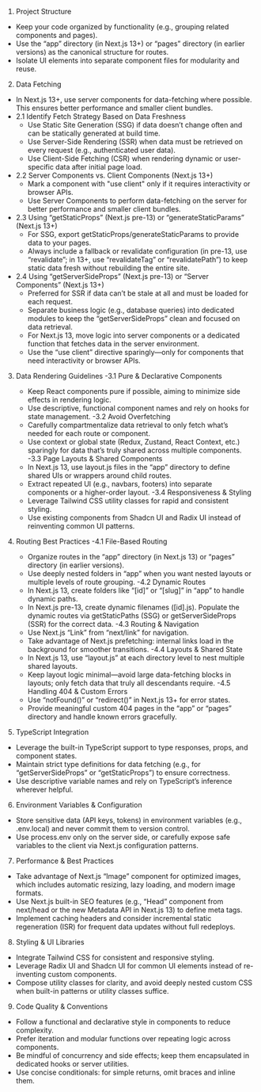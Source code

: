 
1. Project Structure  
 - Keep your code organized by functionality (e.g., grouping related components and pages).
 - Use the “app” directory (in Next.js 13+) or “pages” directory (in earlier versions) as the canonical structure for routes.
 - Isolate UI elements into separate component files for modularity and reuse.

 2. Data Fetching
- In Next.js 13+, use server components for data-fetching where possible. This ensures better performance and smaller client bundles.
- 2.1 Identify Fetch Strategy Based on Data Freshness
    - Use Static Site Generation (SSG) if data doesn’t change often and can be statically generated at build time.
    - Use Server-Side Rendering (SSR) when data must be retrieved on every request (e.g., authenticated user data).
    - Use Client-Side Fetching (CSR) when rendering dynamic or user-specific data after initial page load.
- 2.2 Server Components vs. Client Components (Next.js 13+)
    - Mark a component with "use client" only if it requires interactivity or browser APIs.
    - Use Server Components to perform data-fetching on the server for better performance and smaller client bundles.
- 2.3 Using “getStaticProps” (Next.js pre-13) or “generateStaticParams” (Next.js 13+)
    - For SSG, export getStaticProps/generateStaticParams to provide data to your pages.
    - Always include a fallback or revalidate configuration (in pre-13, use “revalidate”; in 13+, use “revalidateTag” or “revalidatePath”) to keep static data fresh without rebuilding the entire site.
- 2.4 Using “getServerSideProps” (Next.js pre-13) or “Server Components” (Next.js 13+)
    - Preferred for SSR if data can’t be stale at all and must be loaded for each request.
    - Separate business logic (e.g., database queries) into dedicated modules to keep the “getServerSideProps” clean and focused on data retrieval.
    - For Next.js 13, move logic into server components or a dedicated function that fetches data in the server environment.
    - Use the “use client” directive sparingly—only for components that need interactivity or browser APIs.

3. Data Rendering Guidelines
-3.1 Pure & Declarative Components
    - Keep React components pure if possible, aiming to minimize side effects in rendering logic.
    - Use descriptive, functional component names and rely on hooks for state management.
-3.2 Avoid Overfetching
    - Carefully compartmentalize data retrieval to only fetch what’s needed for each route or component.
    - Use context or global state (Redux, Zustand, React Context, etc.) sparingly for data that’s truly shared across multiple components.
-3.3 Page Layouts & Shared Components
    - In Next.js 13, use layout.js files in the “app” directory to define shared UIs or wrappers around child routes.
    - Extract repeated UI (e.g., navbars, footers) into separate components or a higher-order layout.
-3.4 Responsiveness & Styling
    - Leverage Tailwind CSS utility classes for rapid and consistent styling.
    - Use existing components from Shadcn UI and Radix UI instead of reinventing common UI patterns.

4. Routing Best Practices
-4.1 File-Based Routing
    - Organize routes in the “app” directory (in Next.js 13) or “pages” directory (in earlier versions).
    - Use deeply nested folders in “app” when you want nested layouts or multiple levels of route grouping.
-4.2 Dynamic Routes
    - In Next.js 13, create folders like “[id]” or “[slug]” in “app” to handle dynamic paths.
    - In Next.js pre-13, create dynamic filenames ([id].js). Populate the dynamic routes via getStaticPaths (SSG) or getServerSideProps (SSR) for the correct data.
-4.3 Routing & Navigation
    - Use Next.js “Link” from “next/link” for navigation.
    - Take advantage of Next.js prefetching: internal links load in the background for smoother transitions.
-4.4 Layouts & Shared State
    - In Next.js 13, use “layout.js” at each directory level to nest multiple shared layouts.
    - Keep layout logic minimal—avoid large data-fetching blocks in layouts; only fetch data that truly all descendants require.
-4.5 Handling 404 & Custom Errors
    - Use “notFound()” or “redirect()” in Next.js 13+ for error states.
    - Provide meaningful custom 404 pages in the “app” or “pages” directory and handle known errors gracefully.

5. TypeScript Integration
- Leverage the built-in TypeScript support to type responses, props, and component states.
- Maintain strict type definitions for data fetching (e.g., for “getServerSideProps” or “getStaticProps”) to ensure correctness.
- Use descriptive variable names and rely on TypeScript’s inference wherever helpful.

6. Environment Variables & Configuration
- Store sensitive data (API keys, tokens) in environment variables (e.g., .env.local) and never commit them to version control.
- Use process.env only on the server side, or carefully expose safe variables to the client via Next.js configuration patterns.

7. Performance & Best Practices
- Take advantage of Next.js “Image” component for optimized images, which includes automatic resizing, lazy loading, and modern image formats.
- Use Next.js built-in SEO features (e.g., “Head” component from next/head or the new Metadata API in Next.js 13) to define meta tags.
- Implement caching headers and consider incremental static regeneration (ISR) for frequent data updates without full redeploys.

8. Styling & UI Libraries
- Integrate Tailwind CSS for consistent and responsive styling.
- Leverage Radix UI and Shadcn UI for common UI elements instead of re-inventing custom components.
- Compose utility classes for clarity, and avoid deeply nested custom CSS when built-in patterns or utility classes suffice.

9. Code Quality & Conventions
- Follow a functional and declarative style in components to reduce complexity.
- Prefer iteration and modular functions over repeating logic across components.
- Be mindful of concurrency and side effects; keep them encapsulated in dedicated hooks or server utilities.
- Use concise conditionals: for simple returns, omit braces and inline them.

